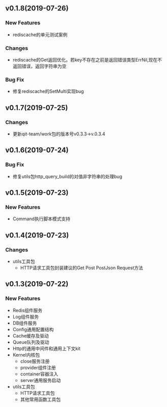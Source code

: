 ## v0.1.8(2019-07-26)

### New Features
- rediscache的单元测试案例

### Changes
- rediscache的Get返回优化。若key不存在之前是返回错误类型ErrNil,现在不返回错误，返回字符串为空

### Bug Fix
- 修复rediscache的SetMulti实现bug

## v0.1.7(2019-07-25)

### Changes
- 更新qit-team/work包的版本号v0.3.3->v.0.3.4

## v0.1.6(2019-07-24)

### Bug Fix
- 修复utils包http_query_build的对值非字符串的处理bug

## v0.1.5(2019-07-23)

### New Features
- Command执行脚本模式支持

## v0.1.4(2019-07-23)

### Changes
- utils工具包
    - HTTP请求工具包封装建议的Get Post PostJson Request方法

## v0.1.3(2019-07-22)

### New Features
- Redis组件服务
- Log组件服务
- DB组件服务
- Config通用配置结构
- Cache缓存及驱动
- Queue队列及驱动
- Http的通用中间件和通用上下文kit
- Kernel内核包
    - close服务注册
    - provider组件注册
    - container容器注入
    - server通用服务启动
- utils工具包
    - HTTP请求工具包
    - 其他常用函数工具包